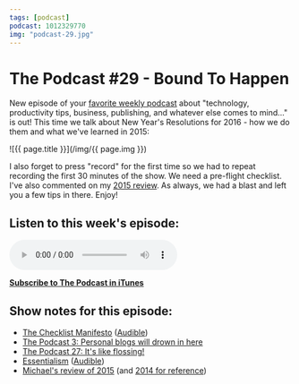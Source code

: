 ```yaml
---
tags: [podcast]
podcast: 1012329770
img: "podcast-29.jpg"
---
```


# The Podcast #29 - Bound To Happen

New episode of your [favorite weekly podcast][p] about "technology, productivity tips, business, publishing, and whatever else comes to mind..." is out! This time we talk about New Year's Resolutions for 2016 - how we do them and what we've learned in 2015:

<!--More-->

![{{ page.title }}](/img/{{ page.img }})

I also forget to press "record" for the first time so we had to repeat recording the first 30 minutes of the show. We need a pre-flight checklist. I've also commented on my [2015 review](https://sliwinski.com/2015). As always, we had a blast and left you a few tips in there. Enjoy!

## Listen to this week's episode:

<audio controls>
<source src="https://files.nozbe.com/podcast/029.mp3" type="audio/mpeg">
</audio>

**[Subscribe to The Podcast in iTunes][i]**

## Show notes for this episode:

  * [The Checklist Manifesto](http://www.amazon.com/The-Checklist-Manifesto-Things-Right/dp/0312430000) ([Audible](http://www.audible.com/pd/Business/The-Checklist-Manifesto-Audiobook/B0030ZYDD2))
  * [The Podcast 3: Personal blogs will drown in here](/podcast-3)
  * [The Podcast 27: It's like flossing!](/podcast-27)
  * [Essentialism](http://www.amazon.com/Essentialism-The-Disciplined-Pursuit-Less/dp/0804137382) ([Audible](http://www.audible.com/pd/Self-Development/Essentialism-Audiobook/B00IWZ6XGA))
  * [Michael's review of 2015](https://sliwinski.com/2015/) (and [2014 for reference](https://sliwinski.com/2014/))

[e]: /podcast-29
[p]: /podcast
[n]: https://nozbe.com/?a=mike
[r]: https://michael.gratis/radex
[i]: https://michael.gratis/thepodcast